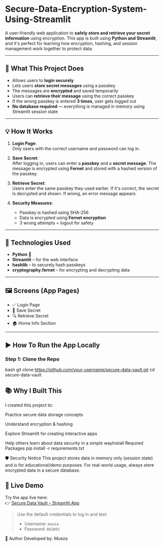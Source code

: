 # Secure-Data-Encryption-System-Using-Streamlit

A user-friendly web application to **safely store and retrieve your secret information** using encryption. This app is built using **Python and Streamlit**, and it's perfect for learning how encryption, hashing, and session management work together to protect data.

---

## 📌 What This Project Does

- Allows users to **login securely**
- Lets users **store secret messages** using a passkey
- The messages are **encrypted** and saved temporarily
- Users can **retrieve their message** using the correct passkey
- If the wrong passkey is entered **3 times**, user gets logged out
- **No database required** — everything is managed in memory using Streamlit session state

---

## 💡 How It Works

1. **Login Page**:  
   Only users with the correct username and password can log in.

2. **Save Secret**:  
   After logging in, users can enter a **passkey** and a **secret message**. The message is encrypted using **Fernet** and stored with a hashed version of the passkey.

3. **Retrieve Secret**:  
   Users enter the same passkey they used earlier. If it's correct, the secret is decrypted and shown. If wrong, an error message appears.

4. **Security Measures**:
   - Passkey is hashed using SHA-256
   - Data is encrypted using **Fernet encryption**
   - 3 wrong attempts = logout for safety

---

## 🔧 Technologies Used

- **Python** 🐍
- **Streamlit** – for the web interface
- **hashlib** – to securely hash passkeys
- **cryptography.fernet** – for encrypting and decrypting data

---

## 🖼️ Screens (App Pages)

- ✅ Login Page  
- 🔐 Save Secret  
- 🔍 Retrieve Secret  
- 🏠 Home Info Section

---

## ▶️ How To Run the App Locally

### Step 1: Clone the Repo

bash
git clone https://github.com/your-username/secure-data-vault.git
cd secure-data-vault

## 📚 Why I Built This
I created this project to:

Practice secure data storage concepts

Understand encryption & hashing

Explore Streamlit for creating interactive apps

Help others learn about data security in a simple wayInstall Required Packages
pip install -r requirements.txt


🛡️ Security Notice
This project stores data in memory only (session state) and is for educational/demo purposes. For real-world usage, always store encrypted data in a secure database.



## 🚀 Live Demo

Try the app live here:  
👉 [Secure Data Vault – Streamlit App](https://secure-data-encryption-system-using-app-sde.streamlit.app/)

> Use the default credentials to log in and test:
> - Username: `mueza`  
> - Password: `862001`


🙌 Author
Developed by: Mueza



